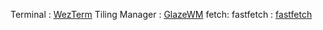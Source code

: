 Terminal : <a href="https://github.com/wez/wezterm">WezTerm</a>
Tiling Manager : <a href="https://github.com/glzr-io/glazewm">GlazeWM</a>
fetch: fastfetch : <a href="https://github.com/fastfetch-cli/fastfetch">fastfetch</a>

